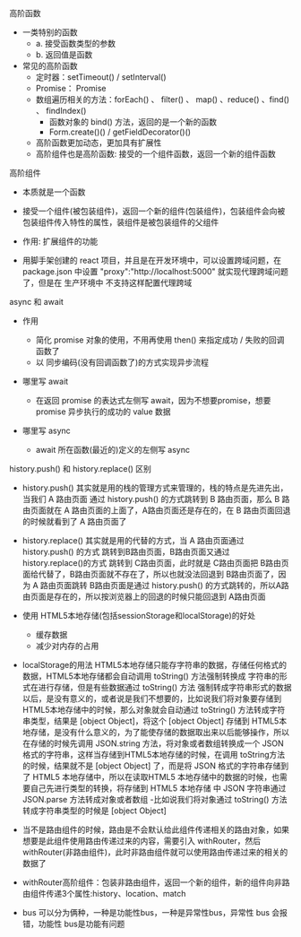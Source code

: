 
高阶函数
  - 一类特别的函数
    - a. 接受函数类型的参数
    - b. 返回值是函数
  - 常见的高阶函数
    - 定时器：setTimeout() / setInterval()
    - Promise： Promise
    - 数组遍历相关的方法：forEach() 、 filter() 、 map() 、reduce() 、find() 、 findIndex()
      - 函数对象的 bind() 方法，返回的是一个新的函数
      - Form.create()() / getFieldDecorator()()
    - 高阶函数更加动态，更加具有扩展性
    - 高阶组件也是高阶函数: 接受的一个组件函数，返回一个新的组件函数
  
  
高阶组件
  - 本质就是一个函数
  - 接受一个组件(被包装组件)，返回一个新的组件(包装组件)，包装组件会向被包装组件传入特性的属性，装组件是被包装组件的父组件
  - 作用: 扩展组件的功能

- 用脚手架创建的 react 项目，并且是在开发环境中，可以设置跨域问题，在 package.json 中设置 "proxy":"http://localhost:5000" 就实现代理跨域问题了，但是在 生产环境中 不支持这样配置代理跨域


async 和 await
- 作用
    + 简化 promise 对象的使用，不用再使用 then() 来指定成功 / 失败的回调函数了
    + 以 同步编码(没有回调函数了)的方式实现异步流程

- 哪里写 await
    + 在返回 promise 的表达式左侧写 await，因为不想要promise，想要 promise 异步执行的成功的 value 数据
- 哪里写 async
    + await 所在函数(最近的)定义的左侧写 async



history.push() 和 history.replace() 区别 
- history.push() 其实就是用的栈的管理方式来管理的，栈的特点是先进先出，当我们 A 路由页面 通过 history.push() 的方式跳转到 B 路由页面，那么 B 路由页面就在 A 路由页面的上面了，A路由页面还是存在的，在 B 路由页面回退的时候就看到了 A 路由页面了
- history.replace() 其实就是用的代替的方式，当 A 路由页面通过 history.push() 的方式 跳转到B路由页面，B路由页面又通过 history.replace()的方式 跳转到 C路由页面，此时就是 C路由页面把 B路由页面给代替了，B路由页面就不存在了，所以也就没法回退到 B路由页面了，因为 A 路由页面跳转 B路由页面是通过 history.push() 的方式跳转的，所以A路由页面是存在的，所以按浏览器上的回退的时候只能回退到 A路由页面

- 使用 HTML5本地存储(包括sessionStorage和localStorage)的好处
    + 缓存数据
    + 减少对内存的占用
- localStorage的用法
HTML5本地存储只能存字符串的数据，存储任何格式的数据，HTML5本地存储都会自动调用 toString() 方法强制转换成 字符串的形式在进行存储，但是有些数据通过 toString() 方法 强制转成字符串形式的数据以后，是没有意义的，或者说是我们不想要的，比如说我们将对象要存储到HTML5本地存储中的时候，那么对象就会自动通过 toString() 方法转成字符串类型，结果是 [object Object]，将这个 [object Object] 存储到 HTML5本地存储，是没有什么意义的，为了能使存储的数据取出来以后能够操作，所以在存储的时候先调用 JSON.string 方法，将对象或者数组转换成一个 JSON 格式的字符串，这样当存储到HTML5本地存储的时候，在调用 toString方法的时候，结果就不是 [object Object] 了，而是将 JSON 格式的字符串存储到了 HTML5 本地存储中，所以在读取HTML5 本地存储中的数据的时候，也需要自己先进行类型的转换，将存储到 HTML5 本地存储 中 JSON 字符串通过 JSON.parse 方法转成对象或者数组
-比如说我们将对象通过 toString() 方法转成字符串类型的时候是 [object Object]



- 当不是路由组件的时候，路由是不会默认给此组件传递相关的路由对象，如果想要是此组件使用路由传递过来的内容，需要引入 withRouter，然后 withRouter(非路由组件)，此时非路由组件就可以使用路由传递过来的相关的数据了

- withRouter高阶组件：包装非路由组件，返回一个新的组件，新的组件向非路由组件传递3个属性:history、location、match


- bus 可以分为俩种，一种是功能性bus，一种是异常性bus，异常性 bus 会报错，功能性 bus是功能有问题